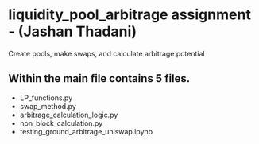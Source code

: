 # liquidity_pool_arbitrage assignment - (Jashan Thadani)
Create pools, make swaps, and calculate arbitrage potential

## Within the main file contains 5 files.

- LP_functions.py
- swap_method.py
- arbitrage_calculation_logic.py
- non_block_calculation.py
- testing_ground_arbitrage_uniswap.ipynb


